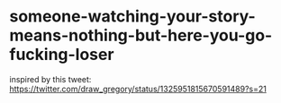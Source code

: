 # someone-watching-your-story-means-nothing-but-here-you-go-fucking-loser
inspired by this tweet: https://twitter.com/draw_gregory/status/1325951815670591489?s=21
